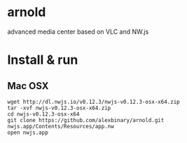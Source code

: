 # arnold
advanced media center based on VLC and NW.js

# Install & run

## Mac OSX

```
wget http://dl.nwjs.io/v0.12.3/nwjs-v0.12.3-osx-x64.zip
tar -xvf nwjs-v0.12.3-osx-x64.zip
cd nwjs-v0.12.3-osx-x64
git clone https://github.com/alexbinary/arnold.git nwjs.app/Contents/Resources/app.nw
open nwjs.app
```

